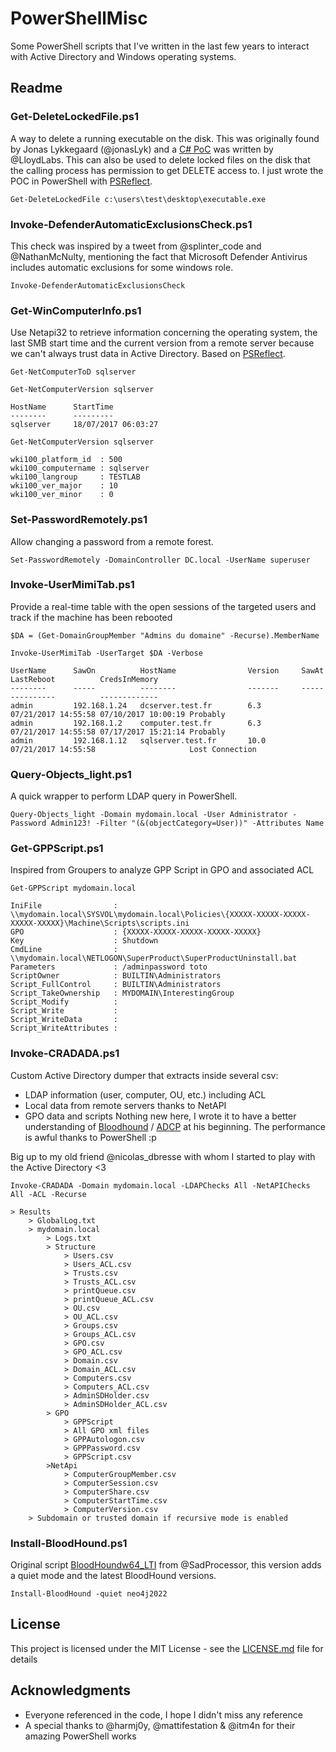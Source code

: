 # PowerShellMisc

Some PowerShell scripts that I've written in the last few years to interact with Active Directory and Windows operating systems.

## Readme

### Get-DeleteLockedFile.ps1

A way to delete a running executable on the disk. This was originally found by Jonas Lykkegaard (@jonasLyk) and a [C# PoC](https://github.com/LloydLabs/delete-self-poc) was written by @LloydLabs. This can also be used to delete locked files on the disk that the calling process has permission to get DELETE access to. I just wrote the POC in PowerShell with [PSReflect](https://github.com/mattifestation/PSReflect).

`Get-DeleteLockedFile c:\users\test\desktop\executable.exe`

### Invoke-DefenderAutomaticExclusionsCheck.ps1

This check was inspired by a tweet from @splinter_code and @NathanMcNulty, mentioning the fact that Microsoft Defender Antivirus includes automatic exclusions for some windows role.

`Invoke-DefenderAutomaticExclusionsCheck`

### Get-WinComputerInfo.ps1

Use Netapi32 to retrieve information concerning the operating system, the last SMB start time and the current version from a remote server because we can't always trust data in Active Directory. Based on [PSReflect](https://github.com/mattifestation/PSReflect).

`Get-NetComputerToD sqlserver`

`Get-NetComputerVersion sqlserver`
```
HostName      StartTime
--------      ---------
sqlserver     18/07/2017 06:03:27
```

`Get-NetComputerVersion sqlserver`
```
wki100_platform_id  : 500
wki100_computername : sqlserver
wki100_langroup     : TESTLAB
wki100_ver_major    : 10
wki100_ver_minor    : 0
```
### Set-PasswordRemotely.ps1

Allow changing a password from a remote forest.

`Set-PasswordRemotely -DomainController DC.local -UserName superuser`

### Invoke-UserMimiTab.ps1

Provide a real-time table with the open sessions of the targeted users and track if the machine has been rebooted

`$DA = (Get-DomainGroupMember "Admins du domaine" -Recurse).MemberName`

`Invoke-UserMimiTab -UserTarget $DA -Verbose`

```
UserName      SawOn          HostName                Version     SawAt               LastReboot          CredsInMemory
--------      -----          --------                -------     -----               ----------          -------------
admin         192.168.1.24   dcserver.test.fr        6.3         07/21/2017 14:55:58 07/10/2017 10:00:19 Probably
admin         192.168.1.2    computer.test.fr        6.3         07/21/2017 14:55:58 07/17/2017 15:21:14 Probably
admin         192.168.1.12   sqlserver.test.fr       10.0        07/21/2017 14:55:58                     Lost Connection
```

### Query-Objects_light.ps1

A quick wrapper to perform LDAP query in PowerShell.

`Query-Objects_light -Domain mydomain.local -User Administrator -Password Admin123! -Filter "(&(objectCategory=User))" -Attributes Name`

### Get-GPPScript.ps1

Inspired from Groupers to analyze GPP Script in GPO and associated ACL

`Get-GPPScript mydomain.local`
```
IniFile                : \\mydomain.local\SYSVOL\mydomain.local\Policies\{XXXXX-XXXXX-XXXXX-XXXXX-XXXXX}\Machine\Scripts\scripts.ini
GPO                    : {XXXXX-XXXXX-XXXXX-XXXXX-XXXXX}
Key                    : Shutdown
CmdLine                : \\mydomain.local\NETLOGON\SuperProduct\SuperProductUninstall.bat
Parameters             : /adminpassword toto
ScriptOwner            : BUILTIN\Administrators
Script_FullControl     : BUILTIN\Administrators
Script_TakeOwnership   : MYDOMAIN\InterestingGroup
Script_Modify          : 
Script_Write           :
Script_WriteData       :
Script_WriteAttributes :
```

### Invoke-CRADADA.ps1

Custom Active Directory dumper that extracts inside several csv:
- LDAP information (user, computer, OU, etc.) including ACL
- Local data from remote servers thanks to NetAPI
- GPO data and scripts
Nothing new here, I wrote it to have a better understanding of [Bloodhound](https://github.com/BloodHoundAD/BloodHound) / [ADCP](https://github.com/ANSSI-FR/AD-control-paths) at his beginning. The performance is awful thanks to PowerShell :p

Big up to my old friend @nicolas_dbresse with whom I started to play with the Active Directory <3

`Invoke-CRADADA -Domain mydomain.local -LDAPChecks All -NetAPIChecks All -ACL -Recurse`
```
> Results
	> GlobalLog.txt
	> mydomain.local
		> Logs.txt
		> Structure
			> Users.csv
			> Users_ACL.csv
			> Trusts.csv
			> Trusts_ACL.csv
			> printQueue.csv
			> printQueue_ACL.csv
			> OU.csv
			> OU_ACL.csv
			> Groups.csv
			> Groups_ACL.csv
			> GPO.csv
			> GPO_ACL.csv
			> Domain.csv
			> Domain_ACL.csv
			> Computers.csv
			> Computers_ACL.csv
			> AdminSDHolder.csv
			> AdminSDHolder_ACL.csv
		> GPO
			> GPPScript
			> All GPO xml files
			> GPPAutologon.csv
			> GPPPassword.csv
			> GPPScript.csv
		>NetApi
			> ComputerGroupMember.csv
			> ComputerSession.csv
			> ComputerShare.csv
			> ComputerStartTime.csv
			> ComputerVersion.csv
	> Subdomain or trusted domain if recursive mode is enabled
```

### Install-BloodHound.ps1

Original script [BloodHoundw64_LTI](https://github.com/SadProcessor/SomeStuff/blob/master/BloodHoundw64_LTI.ps1) from @SadProcessor, this version adds a quiet mode and the latest BloodHound versions.

`Install-BloodHound -quiet neo4j2022`

## License
 
This project is licensed under the MIT License - see the [LICENSE.md](LICENSE.md) file for details
 
## Acknowledgments
 
* Everyone referenced in the code, I hope I didn't miss any reference
* A special thanks to @harmj0y, @mattifestation & @itm4n for their amazing PowerShell works 
